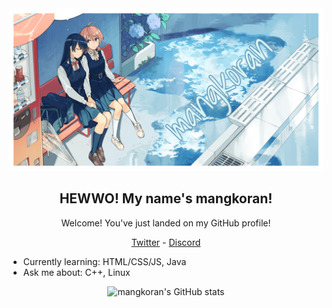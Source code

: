 <div align="center">
    <img src="./assets/60104382_p0-github-preview.png" alt="mangkoran Banner" />
</div>

<h2 align="center">HEWWO! My name's mangkoran!</h2>
<p align="center">Welcome! You've just landed on my GitHub profile!</p>
<p align="center">
    <a href="https://twitter.com/mangkoran">Twitter</a> -
    <a href="https://discordapp.com/users/391547930550599680">Discord</a>
</p>

- Currently learning: HTML/CSS/JS, Java
- Ask me about: C++, Linux

<p align="center">
    <img src="https://github-readme-stats.vercel.app/api?username=mangkoran&show_icons=true&theme=gruvbox" alt="mangkoran's GitHub stats" />
</p>
<!-- ![mangkoran's GitHub stats](https://github-readme-stats.vercel.app/api?username=mangkoran&show_icons=true&theme=gruvbox)] -->
